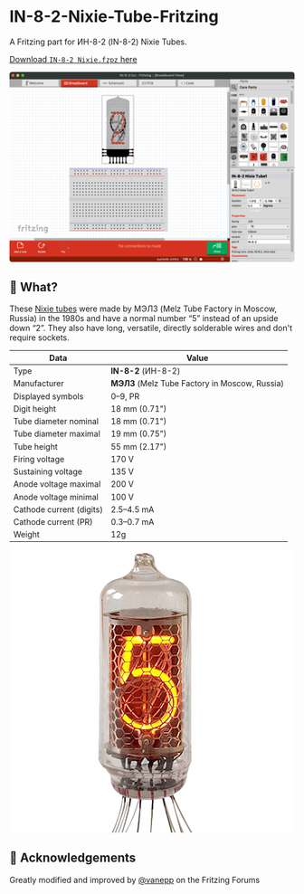 # IN-8-2-Nixie-Tube-Fritzing

A Fritzing part for ИН-8-2 (IN-8-2) Nixie Tubes.

[Download `IN-8-2 Nixie.fzpz` here](https://github.com/otherguy/IN-8-2-Nixie-Tube-Fritzing/raw/master/IN-8-2%20Nixie.fzpz)

![IN-8-2 in Fritzing](img/fritzing.png)

## 🤔 What?

These [Nixie tubes](https://en.wikipedia.org/wiki/Nixie_tube) were made by МЭЛЗ (Melz Tube
Factory in Moscow, Russia) in the 1980s and have a normal number “5” instead of an upside
down “2”. They also have long, versatile, directly solderable wires and don't require sockets.

| Data                     | Value                                          |
| ------------------------ | ---------------------------------------------- |
| Type                     | **IN-8-2** (ИН-8-2)                            |
| Manufacturer             | **МЭЛЗ** (Melz Tube Factory in Moscow, Russia) |
| Displayed symbols        | 0–9, PR                                        |
| Digit height             | 18 mm (0.71")                                  |
| Tube diameter nominal    | 18 mm (0.71")                                  |
| Tube diameter maximal    | 19 mm (0.75")                                  |
| Tube height              | 55 mm (2.17")                                  |
| Firing voltage           | 170 V                                          |
| Sustaining voltage       | 135 V                                          |
| Anode voltage maximal    | 200 V                                          |
| Anode voltage minimal    | 100 V                                          |
| Cathode current (digits) | 2.5–4.5 mA                                     |
| Cathode current (PR)     | 0.3–0.7 mA                                     |
| Weight                   | 12g                                            |

![IN-8-2 Tube](img/tube.png)

## 🙏 Acknowledgements

Greatly modified and improved by [@vanepp](https://forum.fritzing.org/u/vanepp) on the Fritzing Forums
